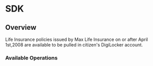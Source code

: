 # SDK

## Overview

Life Insurance policies issued by Max Life Insurance on or after April 1st,2008 are available to be pulled in citizen's DigiLocker account.

### Available Operations

